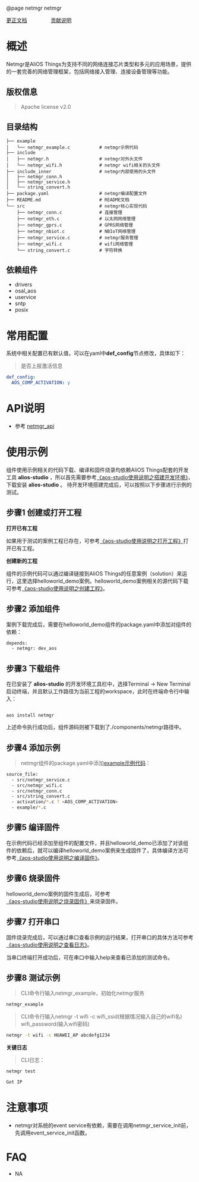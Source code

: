 @page netmgr netmgr

[更正文档](https://gitee.com/alios-things/netmgr/edit/rel_3.3.0/README.md) &emsp;&emsp;&emsp;&emsp; [贡献说明](https://g.alicdn.com/alios-things-3.3/doc/contribute_doc.html)

# 概述

Netmgr是AliOS Things为支持不同的网络连接芯片类型和多元的应用场景，提供的一套完善的网络管理框架，包括网络接入管理、连接设备管理等功能。

## 版权信息

> Apache license v2.0

## 目录结构

```tree
├── example
│   └── netmgr_example.c           # netmgr示例代码
├── include
│   ├── netmgr.h                   # netmgr对外头文件
│   └── netmgr_wifi.h              # netmgr wifi相关的头文件
├── include_inner                  # netmgr内部使用的头文件
│   ├── netmgr_conn.h              
│   ├── netmgr_service.h
│   └── string_convert.h
├── package.yaml                   # netmgr编译配置文件
├── README.md                      # README文档
└── src                            # netmgr核心实现代码
    ├── netmgr_conn.c              # 连接管理
    ├── netmgr_eth.c               # 以太网网络管理
    ├── netmgr_gprs.c              # GPRS网络管理
    ├── netmgr_nbiot.c             # NBIoT网络管理
    ├── netmgr_service.c           # netmgr服务管理
    ├── netmgr_wifi.c              # wifi网络管理
    └── string_convert.c           # 字符转换
```
## 依赖组件

* drivers
* osal_aos
* uservice
* sntp
* posix

# 常用配置

系统中相关配置已有默认值，可以在yaml中**def_config**节点修改，具体如下：
> 是否上报激活信息
```yaml
def_config:
  AOS_COMP_ACTIVATION: y
```
# API说明

- 参考 [netmgr_api](https://g.alicdn.com/alios-things-3.3/doc/group__netmgr__api.html)

# 使用示例

组件使用示例相关的代码下载、编译和固件烧录均依赖AliOS Things配套的开发工具 **alios-studio** ，所以首先需要参考[《aos-studio使用说明之搭建开发环境》](https://g.alicdn.com/alios-things-3.3/doc/setup_env.html)，下载安装 **alios-studio** 。
待开发环境搭建完成后，可以按照以下步骤进行示例的测试。

## 步骤1 创建或打开工程

**打开已有工程**

如果用于测试的案例工程已存在，可参考[《aos-studio使用说明之打开工程》](https://g.alicdn.com/alios-things-3.3/doc/open_project.html)打开已有工程。

**创建新的工程**

组件的示例代码可以通过编译链接到AliOS Things的任意案例（solution）来运行，这里选择helloworld_demo案例。helloworld_demo案例相关的源代码下载可参考[《aos-studio使用说明之创建工程》](https://g.alicdn.com/alios-things-3.3/doc/create_project.html)。

## 步骤2 添加组件

案例下载完成后，需要在helloworld_demo组件的package.yaml中添加对组件的依赖：
```sh
depends:
  - netmgr: dev_aos
```
## 步骤3 下载组件

在已安装了 **alios-studio** 的开发环境工具栏中，选择Terminal -> New Terminal启动终端，并且默认工作路径为当前工程的workspace，此时在终端命令行中输入：

```shell

aos install netmgr

```

上述命令执行成功后，组件源码则被下载到了./components/netmgr路径中。

## 步骤4 添加示例

> netmgr组件的package.yaml中添加[example示例代码](https://gitee.com/alios-things/netmgr/tree/rel_3.3.0/example)：

```sh
source_file:
  - src/netmgr_service.c
  - src/netmgr_wifi.c
  - src/netmgr_conn.c
  - src/string_convert.c
  - activation/*.c ? <AOS_COMP_ACTIVATION>
  - example/*.c
```

## 步骤5 编译固件

在示例代码已经添加至组件的配置文件，并且helloworld_demo已添加了对该组件的依赖后，就可以编译helloworld_demo案例来生成固件了，具体编译方法可参考[《aos-studio使用说明之编译固件》](https://g.alicdn.com/alios-things-3.3/doc/build_project.html)。

## 步骤6 烧录固件

helloworld_demo案例的固件生成后，可参考[《aos-studio使用说明之烧录固件》](https://g.alicdn.com/alios-things-3.3/doc/burn_image.html)来烧录固件。

## 步骤7 打开串口

固件烧录完成后，可以通过串口查看示例的运行结果，打开串口的具体方法可参考[《aos-studio使用说明之查看日志》](https://g.alicdn.com/alios-things-3.3/doc/view_log.html)。

当串口终端打开成功后，可在串口中输入help来查看已添加的测试命令。

## 步骤8 测试示例

> CLI命令行输入netmgr_example，初始化netmgr服务
```sh
netmgr_example
```
> CLI命令行输入netmgr -t wifi -c wifi_ssid(根据情况输入自己的wifi名) wifi_password(输入wifi密码)
```sh
netmgr -t wifi -c HUAWEI_AP abcdefg1234
```
**关键日志**
> CLI日志：

```sh
netmgr test
```
```sh
Got IP
```

# 注意事项

- netmgr对系统的event service有依赖，需要在调用netmgr_service_init前，先调用event_service_init函数。

# FAQ

- NA
